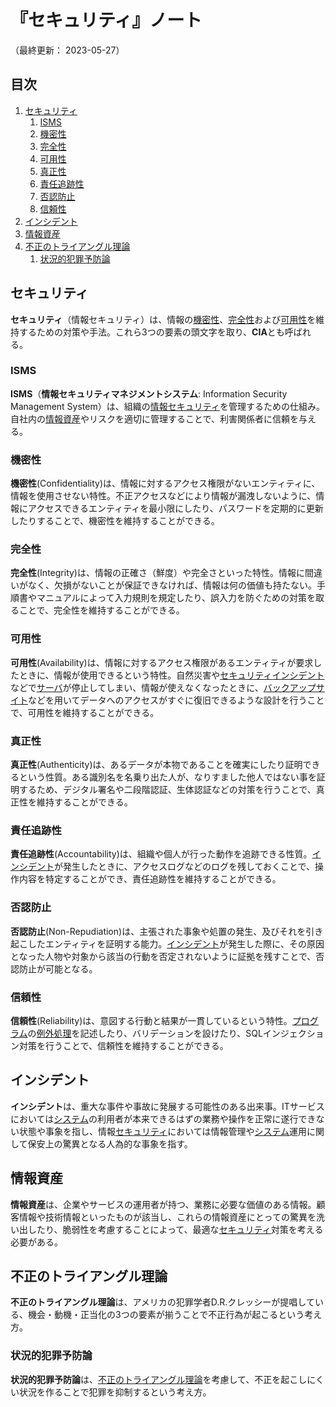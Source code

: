# 『セキュリティ』ノート

（最終更新： 2023-05-27）


## 目次

1. [セキュリティ](#セキュリティ)
	1. [ISMS](#isms)
	1. [機密性](#機密性)
	1. [完全性](#完全性)
	1. [可用性](#可用性)
	1. [真正性](#真正性)
	1. [責任追跡性](#責任追跡性)
	1. [否認防止](#否認防止)
	1. [信頼性](#信頼性)
1. [インシデント](#インシデント)
1. [情報資産](#情報資産)
1. [不正のトライアングル理論](#不正のトライアングル理論)
	1. [状況的犯罪予防論](#状況的犯罪予防論)


## セキュリティ

**セキュリティ**（情報セキュリティ）は、情報の[機密性](#機密性)、[完全性](#完全性)および[可用性](#可用性)を維持するための対策や手法。これら3つの要素の頭文字を取り、**CIA**とも呼ばれる。

### ISMS

**ISMS**（**情報セキュリティマネジメントシステム**: Information Security Management System）は、組織の[情報セキュリティ](#セキュリティ)を管理するための仕組み。自社内の[情報資産](#情報資産)やリスクを適切に管理することで、利害関係者に信頼を与える。

### 機密性

**機密性**(Confidentiality)は、情報に対するアクセス権限がないエンティティに、情報を使用させない特性。不正アクセスなどにより情報が漏洩しないように、情報にアクセスできるエンティティを最小限にしたり、パスワードを定期的に更新したりすることで、機密性を維持することができる。

### 完全性

**完全性**(Integrity)は、情報の正確さ（鮮度）や完全さといった特性。情報に間違いがなく、欠損がないことが保証できなければ、情報は何の価値も持たない。手順書やマニュアルによって入力規則を規定したり、誤入力を防ぐための対策を取ることで、完全性を維持することができる。

### 可用性

**可用性**(Availability)は、情報に対するアクセス権限があるエンティティが要求したときに、情報が使用できるという特性。自然災害や[セキュリティ](#セキュリティ)[インシデント](#インシデント)などで[サーバ](../../../../computer/_/chapters/computer.md#サーバ)が停止してしまい、情報が使えなくなったときに、[バックアップサイト](../../../_/chapters/system_architecture.md#バックアップサイト)などを用いてデータへのアクセスがすぐに復旧できるような設計を行うことで、可用性を維持することができる。

### 真正性

**真正性**(Authenticity)は、あるデータが本物であることを確実にしたり証明できるという性質。ある識別名を名乗り出た人が、なりすました他人ではない事を証明するため、デジタル署名や二段階認証、生体認証などの対策を行うことで、真正性を維持することができる。

### 責任追跡性

**責任追跡性**(Accountability)は、組織や個人が行った動作を追跡できる性質。[インシデント](#インシデント)が発生したときに、アクセスログなどのログを残しておくことで、操作内容を特定することができ、責任追跡性を維持することができる。

### 否認防止

**否認防止**(Non-Repudiation)は、主張された事象や処置の発生、及びそれを引き起こしたエンティティを証明する能力。[インシデント](#インシデント)が発生した際に、その原因となった人物や対象から該当の行動を否定されないように証拠を残すことで、否認防止が可能となる。

### 信頼性

**信頼性**(Reliability)は、意図する行動と結果が一貫しているという特性。[プログラム](../../../../programming/_/chapters/programming.md#プログラム)の[例外処理](../../../../programming/_/chapters/programming.md#例外処理)を記述したり、バリデーションを設けたり、SQLインジェクション対策を行うことで、信頼性を維持することができる。


## インシデント

**インシデント**は、重大な事件や事故に発展する可能性のある出来事。ITサービスにおいては[システム](../../../_/chapters/system.md#システム)の利用者が本来できるはずの業務や操作を正常に遂行できない状態や事象を指し、情報[セキュリティ](#セキュリティ)においては情報管理や[システム](../../../_/chapters/system.md#システム)運用に関して保安上の驚異となる人為的な事象を指す。


## 情報資産

**情報資産**は、企業やサービスの運用者が持つ、業務に必要な価値のある情報。顧客情報や技術情報といったものが該当し、これらの情報資産にとっての驚異を洗い出したり、脆弱性を考慮することによって、最適な[セキュリティ](#セキュリティ)対策を考える必要がある。


## 不正のトライアングル理論

**不正のトライアングル理論**は、アメリカの犯罪学者D.R.クレッシーが提唱している、機会・動機・正当化の3つの要素が揃うことで不正行為が起こるという考え方。

### 状況的犯罪予防論

**状況的犯罪予防論**は、[不正のトライアングル理論](#不正のトライアングル理論)を考慮して、不正を起こしにくい状況を作ることで犯罪を抑制するという考え方。
